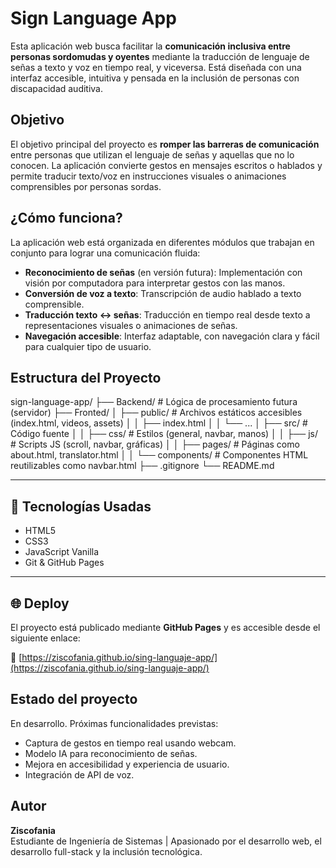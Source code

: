 # Sign Language App 

Esta aplicación web busca facilitar la **comunicación inclusiva entre personas sordomudas y oyentes** mediante la traducción de lenguaje de señas a texto y voz en tiempo real, y viceversa. Está diseñada con una interfaz accesible, intuitiva y pensada en la inclusión de personas con discapacidad auditiva.


## Objetivo

El objetivo principal del proyecto es **romper las barreras de comunicación** entre personas que utilizan el lenguaje de señas y aquellas que no lo conocen. La aplicación convierte gestos en mensajes escritos o hablados y permite traducir texto/voz en instrucciones visuales o animaciones comprensibles por personas sordas.


## ¿Cómo funciona?

La aplicación web está organizada en diferentes módulos que trabajan en conjunto para lograr una comunicación fluida:

- **Reconocimiento de señas** (en versión futura): Implementación con visión por computadora para interpretar gestos con las manos.
- **Conversión de voz a texto**: Transcripción de audio hablado a texto comprensible.
- **Traducción texto ↔ señas**: Traducción en tiempo real desde texto a representaciones visuales o animaciones de señas.
- **Navegación accesible**: Interfaz adaptable, con navegación clara y fácil para cualquier tipo de usuario.

## Estructura del Proyecto
sign-language-app/
├── Backend/ # Lógica de procesamiento futura (servidor)
├── Fronted/
│ ├── public/ # Archivos estáticos accesibles (index.html, videos, assets)
│ │ ├── index.html
│ │ └── ...
│ ├── src/ # Código fuente
│ │ ├── css/ # Estilos (general, navbar, manos)
│ │ ├── js/ # Scripts JS (scroll, navbar, gráficas)
│ │ ├── pages/ # Páginas como about.html, translator.html
│ │ └── components/ # Componentes HTML reutilizables como navbar.html
├── .gitignore
└── README.md


---

## 🚀 Tecnologías Usadas

- HTML5
- CSS3
- JavaScript Vanilla
- Git & GitHub Pages

---

## 🌐 Deploy

El proyecto está publicado mediante **GitHub Pages** y es accesible desde el siguiente enlace:

🔗 [https://ziscofania.github.io/sing-languaje-app/](https://ziscofania.github.io/sing-languaje-app/)


## Estado del proyecto

En desarrollo. Próximas funcionalidades previstas:

- Captura de gestos en tiempo real usando webcam.
- Modelo IA para reconocimiento de señas.
- Mejora en accesibilidad y experiencia de usuario.
- Integración de API de voz.
  
## Autor

**Ziscofania**  
Estudiante de Ingeniería de Sistemas | Apasionado por el desarrollo web, el desarrollo full-stack y la inclusión tecnológica.




